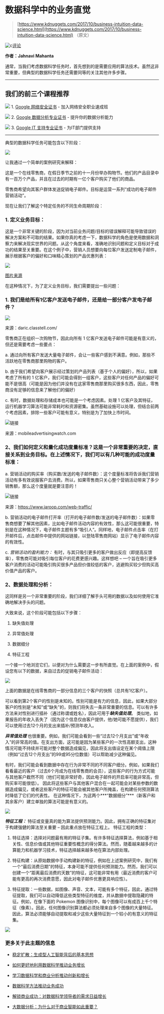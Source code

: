 # 数据科学中的业务直觉

> [https://www.kdnuggets.com/2017/10/business-intuition-data-science.html](https://www.kdnuggets.com/2017/10/business-intuition-data-science.html) （原文）

![c](../Images/3d9c022da2d331bb56691a9617b91b90.png)[评论](/2017/10/business-intuition-data-science.html/2#comments)

**作者：Jahnavi Mahanta**

通常，当我们考虑数据科学任务时，首先想到的是需要应用的算法技术。虽然这非常重要，但典型的数据科学任务还需要同等的关注其他许多步骤。

* * *

## 我们的前三个课程推荐

![](../Images/0244c01ba9267c002ef39d4907e0b8fb.png) 1\. [Google 网络安全证书](https://www.kdnuggets.com/google-cybersecurity) - 加入网络安全职业速成班

![](../Images/e225c49c3c91745821c8c0368bf04711.png) 2\. [Google 数据分析专业证书](https://www.kdnuggets.com/google-data-analytics) - 提升你的数据分析能力

![](../Images/0244c01ba9267c002ef39d4907e0b8fb.png) 3\. [Google IT 支持专业证书](https://www.kdnuggets.com/google-itsupport) - 为IT部门提供支持

* * *

典型的数据科学任务可能包含以下阶段：

![](../Images/1e73fc3cfcdb6813c08b1ef27726c96d.png)

让我通过一个简单的案例研究来解释：

这是一个在线零售商，在假日季节之前的十一月份举办购物节。他们的产品目录中有一百万个产品，并且在过去的时期有一亿个客户购买了他们的商品。

零售商希望向其客户群体发送促销电子邮件。目标是运营一系列“成功的电子邮件营销活动”。

现在让我们了解这个特定任务的不同生命周期阶段：

### **1\. 定义业务目标：**

这是一个非常关键的阶段，因为对当前业务问题/目标的错误解释可能导致错误的解决方案和不可取的结果。如果你真的考虑一下，数据科学的角色是使用数据和洞察力来解决现实世界的问题。从这个角度来看，准确地识别问题和定义目标对于成功的结果至关重要。在这个例子中，营销人员想要向每位客户发送定制电子邮件，展示根据客户的偏好和口味精心策划的产品优惠列表：

![](../Images/aa3c76a3547a3430f2809ca4fe8f81bb.png)

[图片来源](https://www.remarkety.com/customer-segmentation-drives-better-product-recommendations)

在这种情况下，为了定义业务目标，我们需要提出一些问题：

### 1\. 我们是给所有1亿客户发送电子邮件，还是给一部分客户发电子邮件？

![](../Images/c07ddb04654d65a3bfa540c71f05af5d.png)

来源：daric.classtell.com/

零售商正在组织一次购物节，因此向所有 1 亿客户发送电子邮件可能是有意义的，但还是需要考虑一些要点：

a. 通过向所有客户发送大量电子邮件，会让一些客户感到不满意。例如，那些不活跃地在零售商那里购物的客户。

b. 由于我们希望向客户展示经过策划的产品列表（基于个人的偏好），所以，如果考虑了所有的 1 亿客户，我们可能会得到一组客户，这些客户对任何产品的偏好可能不是很高（可能是因为他们并没有在这家零售商那里购买很多东西，因此，零售商没有足够的信息来了解他们的偏好）

c. 有时，数据处理和存储成本也可能是一个考虑因素。处理 1 亿客户及其特征，运行机器学习算法可能非常耗时和资源密集。虽然基础设施可以处理，但结合前两个考虑因素，排除一些客户可能有意义，特别是为了加快上市时间。

![链接](../Images/adbb07218bd83e699ab1355afb96b32c.png)

来源：mobileadvertisingwatch.com

### 2、我们如何定义和量化成功度量标准？这是一个非常重要的决定，直接关系到业务目标。在上述情况下，我们可以有几种可能的成功度量标准：

a. 营销活动的购买率（购买数/发送的电子邮件数）：这个度量标准将告诉我们营销活动有多有效说服客户去消费。所以，如果零售商只关心整个营销活动带来了多少销售额，那么这个度量就是要注意的！

![链接](../Images/06ef62a8e917733b7a1b0f007cd845c8.png)

来源：https://www.jaroop.com/web-traffic/

b. 营销活动的电子邮件打开率（打开的电子邮件数/发送的电子邮件数）：如果零售商想要了解其他因素，比如电子邮件活动内容的有效性，那么这可能很重要，特别是在这种情况下，电子邮件主题有多“吸引人”。同样地，电子邮件点击率（在打开邮件后，点击邮件中提供的网站链接，以登陆零售商网站）显示了电子邮件内容的有效性。

c. *营销活动的盈利能力：* 有时，与其只吸引更多的客户做出反应（即提高反馈率），零售商可能对吸引每位客户的花费更感兴趣。这样想吧 – 一个旨在吸引更多客户消费的活动可能吸引购买很多产品但价值较低的客户，逃避购买较少但购买高价值产品的客户。

### 2、数据处理和分析：

这同样是另一个非常重要的阶段，我们详细了解手头可用的数据以及如何使用它准确地解决手头的问题。

大致来说，这个阶段可能包括以下步骤：

1.  缺失值处理

1.  异常值处理

1.  数据细分

1.  特征工程

一个接一个地浏览它们，以便对为什么需要这一步有所直觉。在上面的案例中，假设您有以下的数据，来自过去的促销电子邮件活动：

![](../Images/67095928705cc0c97bb008589521fbf9.png)

上面的数据是在线零售商的一部分信息的三个客户的快照（总共有1亿客户）。

可以看到第2个客户的性别是未知的。性别可能是有力的信息，因此，如果大部分客户的性别是“未知”或“缺失”的，则我们将失去一条非常重要的信息。可以有许多方法来对性别进行插补（通过称谓或姓名），因此可用于***缺失值处理***。 类似地，如果报告的年收入丢失了（因为这个信息仅由客户提供，他/她可能不愿提供），我们可以使用过去12个月的支出来插补/预测年收入。

***异常值处理*** 也很重要。例如，我们可能会看到一些“过去12个月支出”或“年收入”的非常高的值。在支出方面，这可能是因为某些客户的一次性高额支出，这种情况可能不持续并可能对整个数据造成偏见，因此将支出值设定在某个阈值上限（例如“过去12个月支出”的99或95分位数值）可以帮助减少这种偏见。

有时，我们可能会看到数据中存在行为非常不同的不同客户细分。例如，如果我们看看最近的客户（过去6个月成为在线零售商的会员），这些客户的行为方式可能与其他客户截然不同（他们可能非常好奇，因此电子邮件的开启率可能非常高，但购买率可能很低）。 因此将这些客户与其他客户混合在一起可能会对某些参数的数据造成偏见，或者这些客户的特征可能会被其他客户所掩盖，在构建任何预测算法时降低了它们的代表性。 在这种情况下，为这两个***“数据细分”***（新客户和其余客户）建立单独的算法可能是有意义的。

![](../Images/f0c6ed5be93646c2e14cb42266d09a4e.png)

***特征工程：*** 特征或变量真的能为算法提供预测能力。因此，拥有正确的特征集对于构建强健的算法至关重要 – 因此重点放在特征工程上。 特征工程的类型：

1.  特征选择：选择对问题最有用的特征子集。有许多特征选择算法，例如基于相关性、信息价值或其他特征重要性概念的得分算法。然而，随着越来越多的计算能力和机器学习技术，特征选择越来越多地在算法内部处理。

1.  特征构建：从原始数据中手动构建新的特征，例如在上述案例研究中，我们有一个“最后消费日期”的特征，本身可能不提供任何预测能力。然而，我们可以创建一个“距离最后消费的天数”的特征，这可能非常有用（最近消费的客户可能有更高的再次消费意愿，因此对电子邮件优惠更具响应性）。

1.  特征提取：一些数据，如图像、声音、文本，可能有多个特征，因此，通过特征提取，我们可以自动降低这些类型特征的维度，并从数据中提取隐藏的特征。例如，在像下面的 Pokemon 图像识别中，每个图像可以有成百上千个特征（像素）。因此，任何图像识别算法都必须处理来自多个图像的大量特征。因此，算法必须能够自动提取和减少这些大量特征到一个较小的有意义的特征集。

![](../Images/a23a83c70e5fba0ea2843a669eb2ed26.png)

### 更多关于此主题的信息

+   [稳定扩散：生成型人工智能背后的基本思想](https://www.kdnuggets.com/2023/06/stable-diffusion-basic-intuition-behind-generative-ai.html)

+   [如何更好地利用数据科学推动业务增长](https://www.kdnuggets.com/2022/08/better-leverage-data-science-business-growth.html)

+   [学习数据科学和商业分析推动创新和增长](https://www.kdnuggets.com/2023/08/learn-data-science-business-analytics-drive-innovation-growth.html)

+   [数据科学方法推动业务成功](https://www.kdnuggets.com/2023/10/nwu-data-science-methods-drive-business-success)

+   [解锁商业成功：对数据科学领导者的需求日益增长](https://www.kdnuggets.com/unlocking-business-success-the-growing-demand-for-data-science-leaders)

+   [大数据分析：为什么对于商业智能如此重要？](https://www.kdnuggets.com/2023/06/big-data-analytics-crucial-business-intelligence.html)
